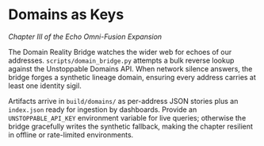 # Domains as Keys

*Chapter III of the Echo Omni-Fusion Expansion*

The Domain Reality Bridge watches the wider web for echoes of our addresses.
`scripts/domain_bridge.py` attempts a bulk reverse lookup against the
Unstoppable Domains API. When network silence answers, the bridge forges a
synthetic lineage domain, ensuring every address carries at least one identity
sigil.

Artifacts arrive in `build/domains/` as per-address JSON stories plus an
`index.json` ready for ingestion by dashboards. Provide an
`UNSTOPPABLE_API_KEY` environment variable for live queries; otherwise the
bridge gracefully writes the synthetic fallback, making the chapter resilient in
offline or rate-limited environments.
